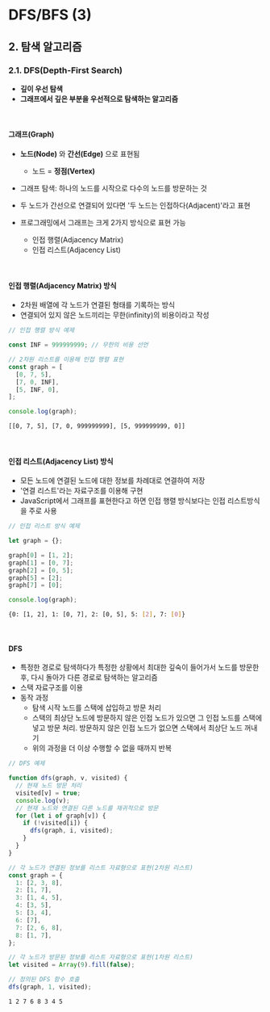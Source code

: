 # DFS/BFS (3)

## 2. 탐색 알고리즘

### 2.1. DFS(Depth-First Search)

- **깊이 우선 탐색**
- **그래프에서 깊은 부분을 우선적으로 탐색하는 알고리즘**

<br>

#### 그래프(Graph)

- **노드(Node)** 와 **간선(Edge)** 으로 표현됨

  - 노드 = **정점(Vertex)**

- 그래프 탐색: 하나의 노드를 시작으로 다수의 노드를 방문하는 것
- 두 노드가 간선으로 연결되어 있다면 '두 노드는 인접하다(Adjacent)'라고 표현
- 프로그래밍에서 그래프는 크게 2가지 방식으로 표현 가능

  - 인접 행렬(Adjacency Matrix)
  - 인접 리스트(Adjacency List)

<br>

#### 인접 행렬(Adjacency Matrix) 방식

- 2차원 배열에 각 노드가 연결된 형태를 기록하는 방식
- 연결되어 있지 않은 노드끼리는 무한(infinity)의 비용이라고 작성

```javascript
// 인접 행렬 방식 예제

const INF = 999999999; // 무한의 비용 선언

// 2차원 리스트를 이용해 인접 행렬 표현
const graph = [
  [0, 7, 5],
  [7, 0, INF],
  [5, INF, 0],
];

console.log(graph);
```

```bash
[[0, 7, 5], [7, 0, 999999999], [5, 999999999, 0]]
```

<br>

#### 인접 리스트(Adjacency List) 방식

- 모든 노드에 연결된 노드에 대한 정보를 차례대로 연결하여 저장
- '연결 리스트'라는 자료구조를 이용해 구현
- JavaScript에서 그래프를 표현한다고 하면 인접 행렬 방식보다는 인접 리스트방식을 주로 사용

```javascript
// 인접 리스트 방식 예제

let graph = {};

graph[0] = [1, 2];
graph[1] = [0, 7];
graph[2] = [0, 5];
graph[5] = [2];
graph[7] = [0];

console.log(graph);
```

```bash
{0: [1, 2], 1: [0, 7], 2: [0, 5], 5: [2], 7: [0]}
```

<br>

#### DFS

- 특정한 경로로 탐색하다가 특정한 상황에서 최대한 깊숙이 들어가서 노드를 방문한 후, 다시 돌아가 다른 경로로 탐색하는 알고리즘
- 스택 자료구조를 이용
- 동작 과정
  - 탐색 시작 노드를 스택에 삽입하고 방문 처리
  - 스택의 최상단 노드에 방문하지 않은 인접 노드가 있으면 그 인접 노드를 스택에 넣고 방문 처리. 방문하지 않은 인접 노드가 없으면 스택에서 최상단 노드 꺼내기
  - 위의 과정을 더 이상 수행할 수 없을 때까지 반복

```javascript
// DFS 예제

function dfs(graph, v, visited) {
  // 현재 노드 방문 처리
  visited[v] = true;
  console.log(v);
  // 현재 노드와 연결된 다른 노드를 재귀적으로 방문
  for (let i of graph[v]) {
    if (!visited[i]) {
      dfs(graph, i, visited);
    }
  }
}

// 각 노드가 연결된 정보를 리스트 자료형으로 표현(2차원 리스트)
const graph = {
  1: [2, 3, 8],
  2: [1, 7],
  3: [1, 4, 5],
  4: [3, 5],
  5: [3, 4],
  6: [7],
  7: [2, 6, 8],
  8: [1, 7],
};

// 각 노드가 방문된 정보를 리스트 자료형으로 표현(1차원 리스트)
let visited = Array(9).fill(false);

// 정의된 DFS 함수 호출
dfs(graph, 1, visited);
```

```bash
1 2 7 6 8 3 4 5
```

